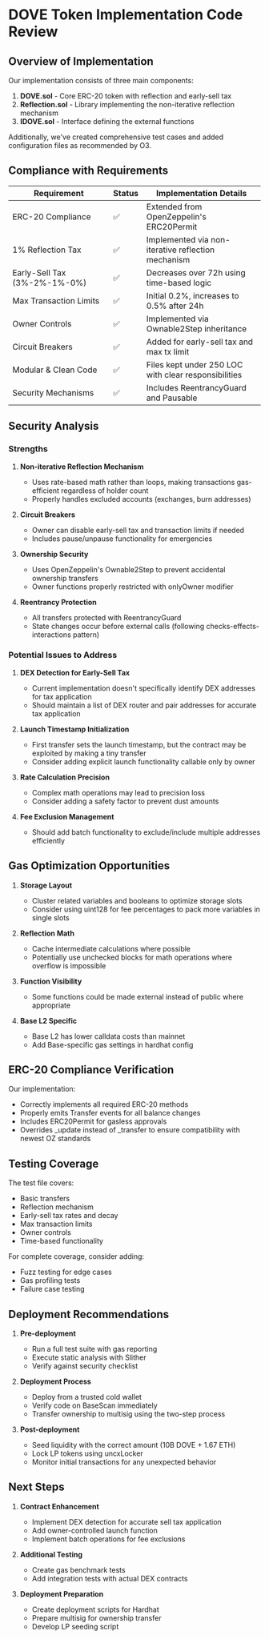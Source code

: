 # DOVE Token Implementation Code Review

## Overview of Implementation

Our implementation consists of three main components:

1. **DOVE.sol** - Core ERC-20 token with reflection and early-sell tax
2. **Reflection.sol** - Library implementing the non-iterative reflection mechanism
3. **IDOVE.sol** - Interface defining the external functions

Additionally, we've created comprehensive test cases and added configuration files as recommended by O3.

## Compliance with Requirements

| Requirement | Status | Implementation Details |
|-------------|--------|------------------------|
| ERC-20 Compliance | ✅ | Extended from OpenZeppelin's ERC20Permit |
| 1% Reflection Tax | ✅ | Implemented via non-iterative reflection mechanism |
| Early-Sell Tax (3%-2%-1%-0%) | ✅ | Decreases over 72h using time-based logic |
| Max Transaction Limits | ✅ | Initial 0.2%, increases to 0.5% after 24h |
| Owner Controls | ✅ | Implemented via Ownable2Step inheritance |
| Circuit Breakers | ✅ | Added for early-sell tax and max tx limit |
| Modular & Clean Code | ✅ | Files kept under 250 LOC with clear responsibilities |
| Security Mechanisms | ✅ | Includes ReentrancyGuard and Pausable |

## Security Analysis

### Strengths

1. **Non-iterative Reflection Mechanism**
   - Uses rate-based math rather than loops, making transactions gas-efficient regardless of holder count
   - Properly handles excluded accounts (exchanges, burn addresses)

2. **Circuit Breakers**
   - Owner can disable early-sell tax and transaction limits if needed
   - Includes pause/unpause functionality for emergencies

3. **Ownership Security**
   - Uses OpenZeppelin's Ownable2Step to prevent accidental ownership transfers
   - Owner functions properly restricted with onlyOwner modifier

4. **Reentrancy Protection**
   - All transfers protected with ReentrancyGuard
   - State changes occur before external calls (following checks-effects-interactions pattern)

### Potential Issues to Address

1. **DEX Detection for Early-Sell Tax**
   - Current implementation doesn't specifically identify DEX addresses for tax application
   - Should maintain a list of DEX router and pair addresses for accurate tax application

2. **Launch Timestamp Initialization**
   - First transfer sets the launch timestamp, but the contract may be exploited by making a tiny transfer
   - Consider adding explicit launch functionality callable only by owner

3. **Rate Calculation Precision**
   - Complex math operations may lead to precision loss
   - Consider adding a safety factor to prevent dust amounts

4. **Fee Exclusion Management**
   - Should add batch functionality to exclude/include multiple addresses efficiently

## Gas Optimization Opportunities

1. **Storage Layout**
   - Cluster related variables and booleans to optimize storage slots
   - Consider using uint128 for fee percentages to pack more variables in single slots

2. **Reflection Math**
   - Cache intermediate calculations where possible
   - Potentially use unchecked blocks for math operations where overflow is impossible

3. **Function Visibility**
   - Some functions could be made external instead of public where appropriate

4. **Base L2 Specific**
   - Base L2 has lower calldata costs than mainnet
   - Add Base-specific gas settings in hardhat config

## ERC-20 Compliance Verification

Our implementation:
- Correctly implements all required ERC-20 methods
- Properly emits Transfer events for all balance changes
- Includes ERC20Permit for gasless approvals
- Overrides _update instead of _transfer to ensure compatibility with newest OZ standards

## Testing Coverage

The test file covers:
- Basic transfers
- Reflection mechanism
- Early-sell tax rates and decay
- Max transaction limits
- Owner controls
- Time-based functionality

For complete coverage, consider adding:
- Fuzz testing for edge cases
- Gas profiling tests
- Failure case testing

## Deployment Recommendations

1. **Pre-deployment**
   - Run a full test suite with gas reporting
   - Execute static analysis with Slither
   - Verify against security checklist

2. **Deployment Process**
   - Deploy from a trusted cold wallet
   - Verify code on BaseScan immediately
   - Transfer ownership to multisig using the two-step process

3. **Post-deployment**
   - Seed liquidity with the correct amount (10B DOVE + 1.67 ETH)
   - Lock LP tokens using uncxLocker
   - Monitor initial transactions for any unexpected behavior

## Next Steps

1. **Contract Enhancement**
   - Implement DEX detection for accurate sell tax application
   - Add owner-controlled launch function
   - Implement batch operations for fee exclusions

2. **Additional Testing**
   - Create gas benchmark tests
   - Add integration tests with actual DEX contracts

3. **Deployment Preparation**
   - Create deployment scripts for Hardhat
   - Prepare multisig for ownership transfer
   - Develop LP seeding script
